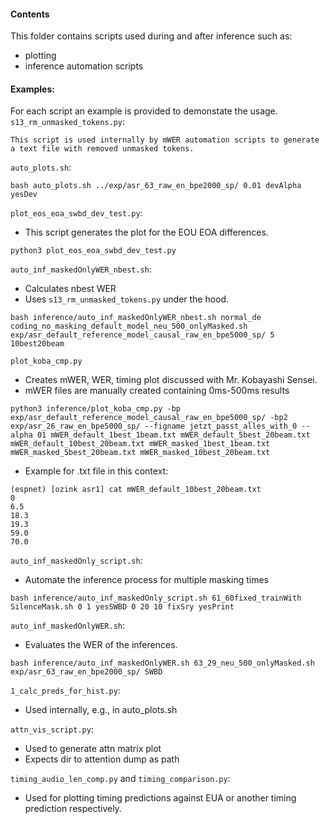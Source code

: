 #### Contents
This folder contains scripts used during and after inference such as:
- plotting
- inference automation scripts

#### Examples:
For each script an example is provided to demonstate the usage.
`s13_rm_unmasked_tokens.py`:
```
This script is used internally by mWER automation scripts to generate a text file with removed unmasked tokens.
```

`auto_plots.sh`:
```
bash auto_plots.sh ../exp/asr_63_raw_en_bpe2000_sp/ 0.01 devAlpha yesDev
```

`plot_eos_eoa_swbd_dev_test.py`:
- This script generates the plot for the EOU EOA differences.
```
python3 plot_eos_eoa_swbd_dev_test.py
```

`auto_inf_maskedOnlyWER_nbest.sh`:
- Calculates nbest WER
- Uses `s13_rm_unmasked_tokens.py` under the hood.
```
bash inference/auto_inf_maskedOnlyWER_nbest.sh normal_de
coding_no_masking_default_model_neu_500_onlyMasked.sh exp/asr_default_reference_model_causal_raw_en_bpe5000_sp/ 5 10best20beam
```

`plot_koba_cmp.py`
- Creates mWER, WER, timing plot discussed with Mr. Kobayashi Sensei.
- mWER files are manually created containing 0ms-500ms results
```
python3 inference/plot_koba_cmp.py -bp exp/asr_default_reference_model_causal_raw_en_bpe5000_sp/ -bp2 exp/asr_26_raw_en_bpe5000_sp/ --figname jetzt_passt_alles_with_0 --alpha 01 mWER_default_1best_1beam.txt mWER_default_5best_20beam.txt mWER_default_10best_20beam.txt mWER_masked_1best_1beam.txt mWER_masked_5best_20beam.txt mWER_masked_10best_20beam.txt
```
- Example for .txt file in this context:
```
(espnet) [ozink asr1] cat mWER_default_10best_20beam.txt
0
6.5
18.3
19.3
59.0
70.0
```

`auto_inf_maskedOnly_script.sh`:
- Automate the inference process for multiple masking times
```
bash inference/auto_inf_maskedOnly_script.sh 61_60fixed_trainWith SilenceMask.sh 0 1 yesSWBD 0 20 10 fixSry yesPrint
```

`auto_inf_maskedOnlyWER.sh`:
- Evaluates the WER of the inferences.
```
bash inference/auto_inf_maskedOnlyWER.sh 63_29_neu_500_onlyMasked.sh exp/asr_63_raw_en_bpe2000_sp/ SWBD
```

`1_calc_preds_for_hist.py`:
- Used internally, e.g., in auto_plots.sh

`attn_vis_script.py`:
- Used to generate attn matrix plot
- Expects dir to attention dump as path


`timing_audio_len_comp.py` and `timing_comparison.py`:
- Used for plotting timing predictions against EUA or another timing prediction respectively.
